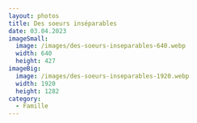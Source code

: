 ```yaml
---
layout: photos
title: Des soeurs inséparables
date: 03.04.2023
imageSmall:
  image: /images/des-soeurs-inseparables-640.webp
  width: 640
  height: 427
imageBig:
  image: /images/des-soeurs-inseparables-1920.webp
  width: 1920
  height: 1282
category:
  - Famille
---
```


